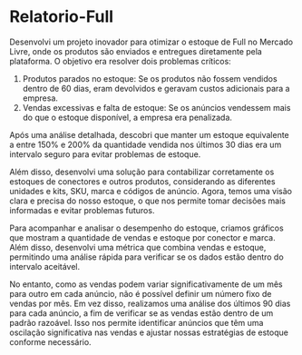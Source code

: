 # Relatorio-Full

Desenvolvi um projeto inovador para otimizar o estoque de Full no Mercado Livre, onde os produtos são enviados e entregues diretamente pela plataforma. O objetivo era resolver dois problemas críticos:

1. Produtos parados no estoque: Se os produtos não fossem vendidos dentro de 60 dias, eram devolvidos e geravam custos adicionais para a empresa.
2. Vendas excessivas e falta de estoque: Se os anúncios vendessem mais do que o estoque disponível, a empresa era penalizada.

Após uma análise detalhada, descobri que manter um estoque equivalente a entre 150% e 200% da quantidade vendida nos últimos 30 dias era um intervalo seguro para evitar problemas de estoque.

Além disso, desenvolvi uma solução para contabilizar corretamente os estoques de conectores e outros produtos, considerando as diferentes unidades e kits, SKU, marca e códigos de anúncio. Agora, temos uma visão clara e precisa do nosso estoque, o que nos permite tomar decisões mais informadas e evitar problemas futuros.

Para acompanhar e analisar o desempenho do estoque, criamos gráficos que mostram a quantidade de vendas e estoque por conector e marca. Além disso, desenvolvi uma métrica que combina vendas e estoque, permitindo uma análise rápida para verificar se os dados estão dentro do intervalo aceitável.

No entanto, como as vendas podem variar significativamente de um mês para outro em cada anúncio, não é possível definir um número fixo de vendas por mês. Em vez disso, realizamos uma análise dos últimos 90 dias para cada anúncio, a fim de verificar se as vendas estão dentro de um padrão razoável. Isso nos permite identificar anúncios que têm uma oscilação significativa nas vendas e ajustar nossas estratégias de estoque conforme necessário.
